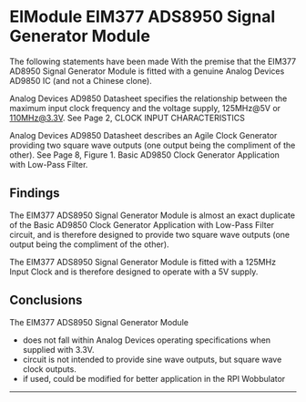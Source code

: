 

EIModule EIM377 ADS8950 Signal Generator Module
===============================================

The following statements have been made With the premise that the EIM377 AD8950 Signal Generator Module is fitted with a genuine Analog Devices AD9850 IC (and not a Chinese clone).

Analog Devices AD9850 Datasheet specifies the relationship between the maximum input clock frequency and the voltage supply, 125MHz@5V or 110MHz@3.3V.
See Page 2, CLOCK INPUT CHARACTERISTICS

Analog Devices AD9850 Datasheet describes an Agile Clock Generator providing two square wave outputs (one output being the compliment of the other).
See Page 8, Figure 1. Basic AD9850 Clock Generator Application with Low-Pass Filter.


Findings
--------

The EIM377 ADS8950 Signal Generator Module is almost an exact duplicate of the Basic AD9850 Clock Generator Application with Low-Pass Filter circuit, and is therefore designed
to provide two square wave outputs (one output being the compliment of the other).

The EIM377 ADS8950 Signal Generator Module is fitted with a 125MHz Input Clock and is therefore designed to operate with a 5V supply.


Conclusions
-----------

The EIM377 ADS8950 Signal Generator Module
* does not fall within Analog Devices operating specifications when supplied with 3.3V.
* circuit is not intended to provide sine wave outputs, but square wave clock outputs.
* if used, could be modified for better application in the RPI Wobbulator

- - - - - - - - - - - - - - - - - - - - - - - - - - - - - - - - - - - - - - - -
